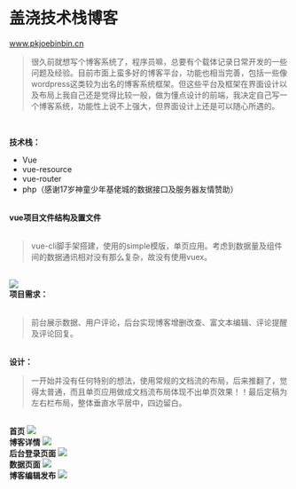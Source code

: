 ﻿# 盖浇技术栈博客
www.pkjoebinbin.cn

>很久前就想写个博客系统了，程序员嘛，总要有个载体记录日常开发的一些问题及经验。目前市面上蛮多好的博客平台，功能也相当完善，包括一些像wordpress这类较为出名的博客系统框架。但这些平台及框架在界面设计以及布局上我自己还是觉得比较一般，做为懂点设计的前端，我决定自己写一个博客系统，功能性上说不上强大，但界面设计上还是可以随心所遇的。

<br/>

<strong>技术栈：</strong>

 - Vue
 - vue-resource
 - vue-router
 - php（感谢17岁神童少年基佬城的数据接口及服务器友情赞助）

<br/>
<strong>vue项目文件结构及置文件</strong>

<br/>
<br/>

> vue-cli脚手架搭建，使用的simple模版，单页应用。考虑到数据量及组件间的数据通讯相对没有那么复杂，故没有使用vuex。

<br/>

<img src="https://github.com/pkjoebinbin/Blog/blob/master/readme%E9%A2%84%E8%A7%88%E5%9B%BE/package%E9%85%8D%E7%BD%AE%E6%96%87%E4%BB%B6.png"/>




<br/>
<strong>项目需求：</strong>

<br/>
<br/>

> 前台展示数据、用户评论，后台实现博客增删改查、富文本编辑、评论提醒及评论回复。

<br/>
<strong>设计：</strong>

<br/>

> 一开始并没有任何特别的想法，使用常规的文档流的布局，后来推翻了，觉得太普通，而且单页应用做成文档流布局体现不出单页效果！！最后定稿为左右栏布局，整体垂直水平居中，四边留白。

  
<br/>
<strong>首页</strong>
<img src="https://github.com/pkjoebinbin/Blog/blob/master/readme%E9%A2%84%E8%A7%88%E5%9B%BE/index.png" />
<br/>
<strong>博客详情</strong>
<img src="https://github.com/pkjoebinbin/Blog/blob/master/readme%E9%A2%84%E8%A7%88%E5%9B%BE/detail.png" />

<br/>
<strong>后台登录页面</strong>
<img src="https://github.com/pkjoebinbin/Blog/blob/master/readme%E9%A2%84%E8%A7%88%E5%9B%BE/login.png" />

<br/>
<strong>数据页面</strong>
<img src="https://github.com/pkjoebinbin/Blog/blob/master/readme%E9%A2%84%E8%A7%88%E5%9B%BE/dashboard.png" />

<br/>
<strong>博客编辑发布</strong>
<img src="https://github.com/pkjoebinbin/Blog/blob/master/readme%E9%A2%84%E8%A7%88%E5%9B%BE/adminDetail.png" />


